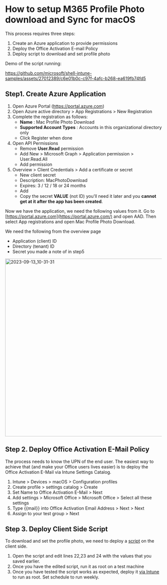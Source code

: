 # How to setup M365 Profile Photo download and Sync for macOS

This process requires three steps:

1. Create an Azure application to provide permissions
2. Deploy the Office Activation E-mail Policy
3. Deploy script to download and set profile photo

Demo of the script running:

https://github.com/microsoft/shell-intune-samples/assets/27012389/c6e01b0c-c97f-4afc-b268-ea619fb74fd5

## Step1. Create Azure Application

1. Open Azure Portal (https://portal.azure.com)
2. Open Azure active directory \> App Registrations \> New Registration
3. Complete the registration as follows:
    - **Name** : Mac Profile Photo Download
    - **Supported Account Types** : Accounts in this organizational directory only
    - Click Register when done
4. Open API Permissions
    - Remove **User.Read** permission
    - Add New \> Microsoft Graph \> Application permission \> User.Read.All
    - Add permission
5. Overview \> Client Credentials \> Add a certificate or secret
    - New client secret
    - Description: MacPhotoDownload
    - Expires: 3 / 12 / 18 or 24 months
    - Add
    - Copy the secret **VALUE** (not ID) you'll need it later and you **cannot get at it after the app has been created**.

Now we have the application, we need the following values from it. Go to [https://portal.azure.com](https://portal.azure.com/) and open AAD. Then select App registrations and open Mac Profile Photo Download.

We need the following from the overview page

- Application (client) ID
- Directory (tenant) ID
- Secret you made a note of in step5
<img width="571" alt="2023-09-13_10-31-31" src="https://github.com/microsoft/shell-intune-samples/assets/27012389/aad1564c-6e85-4649-9a3f-6cbe5a78a6b0">

## Step 2. Deploy Office Activation E-Mail Policy

The process needs to know the UPN of the end user. The easiest way to achieve that (and make your Office users lives easier) is to deploy the Office Activation E-Mail via Intune Settings Catalog.

1. Intune \> Devices \> macOS \> Configuration profiles
2. Create profile \> settings catalog \> Create
3. Set Name to Office Activation E-Mail \> Next
4. Add settings \> Microsoft Office \> Microsoft Office \> Select all these settings
5. Type {{mail}} into Office Activation Email Address \> Next \> Next
6. Assign to your test group \> Next

## Step 3. Deploy Client Side Script

To download and set the profile photo, we need to deploy a [script](https://github.com/microsoft/shell-intune-samples/tree/master/macOS/Config/M365%20Profile%20Photo%20Sync) on the client side.

1. Open the script and edit lines 22,23 and 24 with the values that you saved earlier.
2. Once you have the edited script, run it as root on a test machine
3. Once you have tested the script works as expected, deploy it [via Intune](https://learn.microsoft.com/en-us/mem/intune/apps/macos-shell-scripts) to run as root. Set schedule to run weekly.
